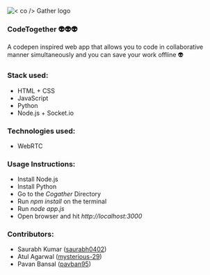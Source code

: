![< co /> Gather logo](https://image.ibb.co/hwiV5a/logo.png)
### CodeTogether :alien::alien::alien:

A codepen inspired web app that allows you to code in collaborative manner simultaneously and you can save your work offline :alien:

### Stack used:
 * HTML + CSS
 * JavaScript
 * Python
 * Node.js + Socket.io

### Technologies used: 
 * WebRTC

### Usage Instructions:
 * Install Node.js
 * Install Python
 * Go to the *Cogather* Directory
 * Run *npm install* on the terminal
 * Run *node app.js*
 * Open browser and hit *http://localhost:3000*


### Contributors:
  * Saurabh Kumar ([saurabh0402](https://github.com/saurabh0402))
  * Atul Agarwal ([mysterious-29](https://github.com/mysterious-29))
  * Pavan Bansal ([pavban95](https://github.com/pavban95))
 
